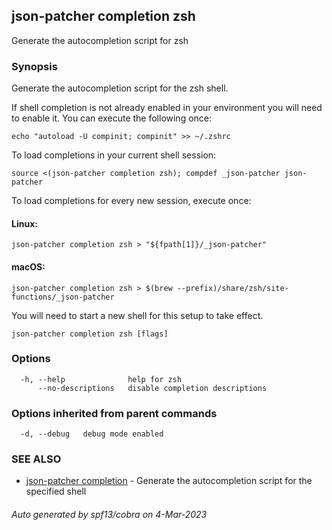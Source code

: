 ## json-patcher completion zsh

Generate the autocompletion script for zsh

### Synopsis

Generate the autocompletion script for the zsh shell.

If shell completion is not already enabled in your environment you will need
to enable it.  You can execute the following once:

	echo "autoload -U compinit; compinit" >> ~/.zshrc

To load completions in your current shell session:

	source <(json-patcher completion zsh); compdef _json-patcher json-patcher

To load completions for every new session, execute once:

#### Linux:

	json-patcher completion zsh > "${fpath[1]}/_json-patcher"

#### macOS:

	json-patcher completion zsh > $(brew --prefix)/share/zsh/site-functions/_json-patcher

You will need to start a new shell for this setup to take effect.


```
json-patcher completion zsh [flags]
```

### Options

```
  -h, --help              help for zsh
      --no-descriptions   disable completion descriptions
```

### Options inherited from parent commands

```
  -d, --debug   debug mode enabled
```

### SEE ALSO

* [json-patcher completion](json-patcher_completion.md)	 - Generate the autocompletion script for the specified shell

###### Auto generated by spf13/cobra on 4-Mar-2023
